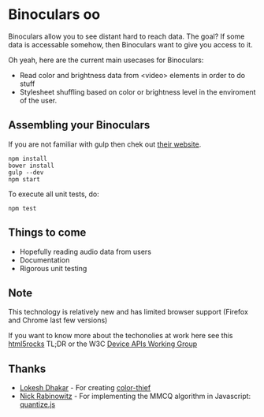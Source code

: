 Binoculars  oo
===============

Binoculars allow you to see distant hard to reach data. The goal? If some data is accessable somehow, then Binoculars want to give you access to it.

Oh yeah, here are the current main usecases for Binoculars:

* Read color and brightness data from &lt;video&gt; elements in order to do stuff
* Stylesheet shuffling based on color or brightness level in the enviroment of the user.


Assembling your Binoculars
---------------------------

If you are not familiar with gulp then chek out [their website](http://gulpjs.com/).

	npm install
	bower install
	gulp --dev
	npm start

To execute all unit tests, do:

	npm test


Things to come
---------------

* Hopefully reading audio data from users
* Documentation
* Rigorous unit testing


Note
-----

This technology is relatively new and has
limited browser support (Firefox and Chrome last few versions)

If you want to know more about the techonolies at work here see this [html5rocks](http://www.html5rocks.com/en/tutorials/getusermedia/intro/) TL;DR or the W3C
	[Device APIs Working Group](http://www.w3.org/2009/dap/)

Thanks
-------
* [Lokesh Dhakar](https://github.com/lokesh) -
	For creating [color-thief](https://github.com/lokesh/color-thief)
* [Nick Rabinowitz](https://github.com/nrabinowitz) -
	For implementing the MMCQ algorithm in Javascript:
	[quantize.js](https://gist.github.com/nrabinowitz/1104622)
